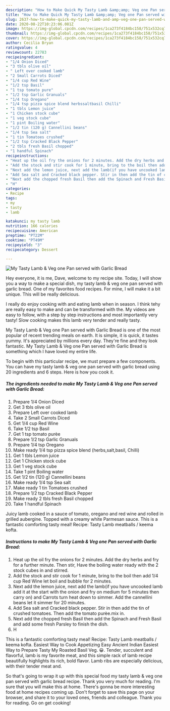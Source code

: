 ```yaml
---
description: "How to Make Quick My Tasty Lamb &amp;amp; Veg one Pan served with Garlic Bread"
title: "How to Make Quick My Tasty Lamb &amp;amp; Veg one Pan served with Garlic Bread"
slug: 2637-how-to-make-quick-my-tasty-lamb-and-amp-veg-one-pan-served-with-garlic-bread
date: 2020-08-22T10:23:06.081Z
image: https://img-global.cpcdn.com/recipes/1ca273f4184bc158/751x532cq70/my-tasty-lamb-veg-one-pan-served-with-garlic-bread-recipe-main-photo.jpg
thumbnail: https://img-global.cpcdn.com/recipes/1ca273f4184bc158/751x532cq70/my-tasty-lamb-veg-one-pan-served-with-garlic-bread-recipe-main-photo.jpg
cover: https://img-global.cpcdn.com/recipes/1ca273f4184bc158/751x532cq70/my-tasty-lamb-veg-one-pan-served-with-garlic-bread-recipe-main-photo.jpg
author: Cecilia Bryan
ratingvalue: 4
reviewcount: 22783
recipeingredient:
- "1/4 Onion Diced"
- "3 tbls olive oil"
- " Left over cooked lamb"
- "2 Small Carrots Diced"
- "1/4 cup Red Wine"
- "1/2 tsp Basil"
- "1 tsp tomato pure"
- "1/2 tsp Garlic Granuals"
- "1/4 tsp Oregano"
- "1/4 tsp pizza spice blend herbssaltbasil Chilli"
- "1 tbls Lemon juice"
- "1 Chicken stock cube"
- "1 veg stock cube"
- "1 pint Boiling water"
- "1/2 tin (120 g) Cannellini beans"
- "1/4 tsp Sea salt"
- "1 tin Tomatoes crushed"
- "1/2 tsp Cracked Black Pepper"
- "2 tbls fresh Basil chopped"
- "1 handful Spinach"
recipeinstructions:
- "Heat up the oil fry the onions for 2 minutes. Add the dry herbs and fry for a further minute. Then stir, Have the boiling water ready with the 2 stock cubes in and stirred."
- "Add the stock and stir cook for 1 minute, bring to the boil then add 1/4 cup Red Wine let boil and bubble for 2 minutes."
- "Next add the lemon juice, next add the lamb(if you have uncooked lamb add it at the start with the onion and fry on medium for 5 minutes then carry on) and Carrots turn heat down to simmer. Add the cannellini beans let it simmer for 20 minutes."
- "Add Sea salt and Cracked black pepper. Stir in then add the tin of crushed tomatoes. Then add the tomato purèe.mix in."
- "Next add the chopped fresh Basil then add the Spinach and Fresh Basil and add some fresh Parsley to finish the dish."
- "H"
categories:
- Recipe
tags:
- my
- tasty
- lamb

katakunci: my tasty lamb 
nutrition: 166 calories
recipecuisine: American
preptime: "PT22M"
cooktime: "PT49M"
recipeyield: "3"
recipecategory: Dessert

---
```



![My Tasty Lamb &amp; Veg one Pan served with Garlic Bread](https://img-global.cpcdn.com/recipes/1ca273f4184bc158/751x532cq70/my-tasty-lamb-veg-one-pan-served-with-garlic-bread-recipe-main-photo.jpg)

Hey everyone, it is me, Dave, welcome to my recipe site. Today, I will show you a way to make a special dish, my tasty lamb &amp; veg one pan served with garlic bread. One of my favorites food recipes. For mine, I will make it a bit unique. This will be really delicious.

I really do enjoy cooking with and eating lamb when in season. I think tehy are really easy to make and can be transformed with the. My videos are easy to follow, with a step by step instructions and most importantly very tasty! Slow cooking makes this lamb very tender and really tasty.

My Tasty Lamb &amp; Veg one Pan served with Garlic Bread is one of the most popular of recent trending meals on earth. It is simple, it is quick, it tastes yummy. It's appreciated by millions every day. They're fine and they look fantastic. My Tasty Lamb &amp; Veg one Pan served with Garlic Bread is something which I have loved my entire life.


To begin with this particular recipe, we must prepare a few components. You can have my tasty lamb &amp; veg one pan served with garlic bread using 20 ingredients and 6 steps. Here is how you cook it.

<!--inarticleads1-->

##### The ingredients needed to make My Tasty Lamb &amp; Veg one Pan served with Garlic Bread:

1. Prepare 1/4 Onion Diced
1. Get 3 tbls olive oil
1. Prepare  Left over cooked lamb
1. Take 2 Small Carrots Diced
1. Get 1/4 cup Red Wine
1. Take 1/2 tsp Basil
1. Get 1 tsp tomato purèe
1. Prepare 1/2 tsp Garlic Granuals
1. Prepare 1/4 tsp Oregano
1. Make ready 1/4 tsp pizza spice blend (herbs,salt,basil, Chilli)
1. Get 1 tbls Lemon juice
1. Get 1 Chicken stock cube
1. Get 1 veg stock cube
1. Take 1 pint Boiling water
1. Get 1/2 tin (120 g) Cannellini beans
1. Make ready 1/4 tsp Sea salt
1. Make ready 1 tin Tomatoes crushed
1. Prepare 1/2 tsp Cracked Black Pepper
1. Make ready 2 tbls fresh Basil chopped
1. Take 1 handful Spinach


Juicy lamb cooked in a sauce of tomato, oregano and red wine and rolled in grilled aubergine. Topped with a creamy white Parmesan sauce. This is a fantastic comforting tasty meal! Recipe: Tasty Lamb meatballs / keema kofta. 

<!--inarticleads2-->

##### Instructions to make My Tasty Lamb &amp; Veg one Pan served with Garlic Bread:

1. Heat up the oil fry the onions for 2 minutes. Add the dry herbs and fry for a further minute. Then stir, Have the boiling water ready with the 2 stock cubes in and stirred.
1. Add the stock and stir cook for 1 minute, bring to the boil then add 1/4 cup Red Wine let boil and bubble for 2 minutes.
1. Next add the lemon juice, next add the lamb(if you have uncooked lamb add it at the start with the onion and fry on medium for 5 minutes then carry on) and Carrots turn heat down to simmer. Add the cannellini beans let it simmer for 20 minutes.
1. Add Sea salt and Cracked black pepper. Stir in then add the tin of crushed tomatoes. Then add the tomato purèe.mix in.
1. Next add the chopped fresh Basil then add the Spinach and Fresh Basil and add some fresh Parsley to finish the dish.
1. H


This is a fantastic comforting tasty meal! Recipe: Tasty Lamb meatballs / keema kofta. Easiest Way to Cook Appetizing Easy Ancient Indian Easiest Way to Prepare Tasty My Roasted Basil Veg. 😀. Tender, succulent and flavorful, lamb is my favorite meat, and this simple rack of lamb recipe beautifully highlights its rich, bold flavor. Lamb ribs are especially delicious, with their tender meat and. 

So that's going to wrap it up with this special food my tasty lamb &amp; veg one pan served with garlic bread recipe. Thank you very much for reading. I'm sure that you will make this at home. There's gonna be more interesting food at home recipes coming up. Don't forget to save this page on your browser, and share it to your loved ones, friends and colleague. Thank you for reading. Go on get cooking!

